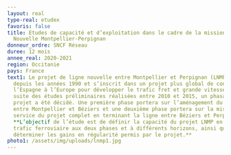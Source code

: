 ```yaml
---
layout: real
type-real: etudex
favoris: false
title: Etudes de capacité et d’exploitation dans le cadre de la mission Ligne
  Nouvelle Montpellier-Perpignan
donneur_ordre: SNCF Réseau
duree: 12 mois
annee_real: 2020-2021
region: Occitanie
pays: France
text1: Le projet de ligne nouvelle entre Montpellier et Perpignan (LNMP) existe
  depuis les années 1990 et s’inscrit dans un projet plus global de connecter
  l’Espagne à l’Europe pour développer le trafic fret et grande vitesse. A la
  suite des études préliminaires réalisées entre 2010 et 2015, un phasage du
  projet a été décidé. Une première phase portera sur l’aménagement du tronçon
  entre Montpellier et Béziers et une deuxième phase portera sur la mise en
  service du projet complet en terminant la ligne entre Béziers et Perpignan.
  **L’objectif de l’étude est de définir la capacité du projet LNMP en termes de
  trafic ferroviaire aux deux phases et à différents horizons, ainsi que de
  déterminer les gains en régularité permis par le projet.**
photo1: /assets/img/uploads/lnmp1.jpg
---
```

